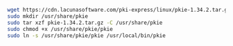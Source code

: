 ﻿```sh
wget https://cdn.lacunasoftware.com/pki-express/linux/pkie-1.34.2.tar.gz
sudo mkdir /usr/share/pkie
sudo tar xzf pkie-1.34.2.tar.gz -C /usr/share/pkie
sudo chmod +x /usr/share/pkie/pkie
sudo ln -s /usr/share/pkie/pkie /usr/local/bin/pkie
```
